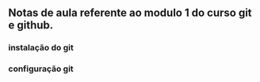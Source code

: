 ## Notas de aula referente ao modulo 1 do curso git e github.

### instalação do git

### configuração git 